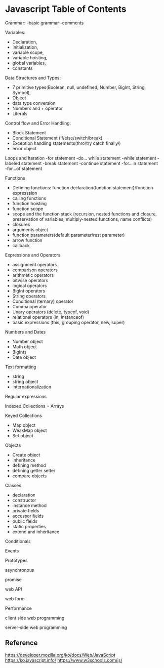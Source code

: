 # Javascript Table of Contents


Grammar:
-basic grammar
-comments

Variables: 
- Declaration,
- Initialization,
- variable scope,
- variable hoisting,
- global variables,
- constants


Data Structures and Types: 
- 7 primitive types(Boolean, null, undefined, Number, BigInt, String, Symbol),
- Object
- data type conversion
- Numbers and + operator
- Literals


Control flow and Error Handling:
- Block Statement
- Conditional Statement (if/else/switch/break)
- Exception handling statements(thro/try catch finally/)
- error object


Loops and Iteration
-for statement
-do... while statement
-while statement
-labeled statement
-break statement
-continue statement
-for...in statement
-for...of statement

Functions
- Defining functions: function declaration(function statement)/function expresssion
- calling functions
- function hoisting
- function scope
- scope and the function stack (recursion, nested functions and closure, preservation of variables, multiply-nested functions, name conflicts)
- closures
- arguments object
- function parameters(default parameter/rest parameter)
- arrow function
- callback

Expressions and Operators
- assignment operators
- comparison operators
- arithmetic operators
- bitwise operators
- logical operators
- BigInt operators
- String operators
- Conditional (ternary) operator
- Comma operator
- Unary operators (delete, typeof, void)
- relational operators (in, instanceof)
- basic expressions (this, grouping operator, new, super)

Numbers and Dates
- Number object
- Math object
- BigInts
- Date object

Text formatting
- string
- string object
- internationalization

Regular expressions

Indexed Collections = Arrays

Keyed Collections
- Map object
- WeakMap object
- Set object

Objects
- Create object
- inheritance
- defining method
- defining getter setter
- compare objects

Classes
- declaration
- constructor
- instance method
- private fields
- accessor fields
- public fields
- static properties
- extend and inheritance


Conditionals





Events


Prototypes

asynchronous

promise

web API

web form

Performance

client side web programming

server-side web programming


## Reference

https://developer.mozilla.org/ko/docs/Web/JavaScript 
https://ko.javascript.info/
https://www.w3schools.com/js/

